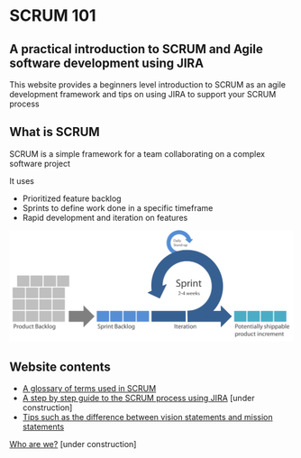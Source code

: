 # SCRUM 101

## A practical introduction to SCRUM and Agile software development using JIRA

This website provides a beginners level introduction to SCRUM as an agile development framework and tips on using JIRA to support your SCRUM process

## What is SCRUM

SCRUM is a simple framework for a team collaborating on a complex software project

It uses
 - Prioritized feature backlog
 - Sprints to define work done in a specific timeframe
 - Rapid development and iteration on features
 
![What is SCRUM infographic](scrum_infographic.png)

## Website contents 
 - [A glossary of terms used in SCRUM](glossary.md) 
 - [A step by step guide to the SCRUM process using JIRA](inpractice.md) \[under construction\]
 - [Tips such as the difference between vision statements and mission statements](tips_for_scrum.md)

[Who are we?](team.md)  \[under construction\]
